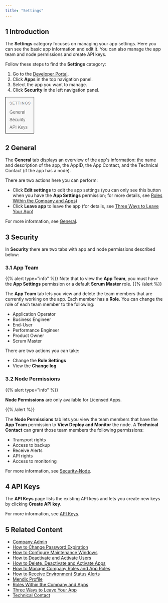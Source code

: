 ```yaml
---
title: "Settings"
---
```


## 1 Introduction

The **Settings** category focuses on managing your app settings. Here you can see the basic app information and edit it. You can also manage the app team and node permissions and create API keys.

Follow these steps to find the **Settings** category:

1.  Go to the [Developer Portal](http://home.mendix.com).
2.  Click **Apps** in the top navigation panel.
4.  Select the app you want to manage.
5.  Click **Security** in the left navigation panel.

  ![](attachments/settings.png)

## 2 General

The **General** tab displays an overview of the app's information: the name and description of the app, the AppID, the App Contact, and the Technical Contact (if the app has a node).

There are two actions here you can perform:

* Click **Edit settings** to edit the app settings (you can only see this button when you have the **App Settings** permission; for more details, see [Roles Within the Company and Apps](/developerportal/general/roles))
* Click **Leave app** to leave the app (for details, see [Three Ways to Leave Your App](/developerportal/general/leave-app))

For more information, see [General](/developerportal/settings/general-settings).

## 3 Security

In **Security** there are two tabs with app and node permissions described below:

### 3.1 App Team

{{% alert type="info" %}}
Note that to view the **App Team**, you must have the **App Settings** permission or a default **Scrum Master** role.
{{% /alert %}}

The **App Team** tab lets you view and delete the team members that are currently working on the app. Each member has a **Role**. You can change the role of each team member to the following:

* Application Operator
* Business Engineer
* End-User
* Performance Engineer
* Product Owner
* Scrum Master

There are two actions you can take:

*   Change the **Role Settings**
*   View the **Change log**

### 3.2 Node Permissions

{{% alert type="info" %}}

**Node Permissions** are only available for Licensed Apps.

{{% /alert %}}

The **Node Permissions** tab lets you view the team members that have the **App Team** permission to **View Deploy and Monitor** the node. A **Technical Contact** can grant those team members the following permissions:

* Transport rights
* Access to backup
* Receive Alerts
* API rights
* Access to monitoring

For more information, see [Security-Node](/developerportal/settings/node-permissions).

## 4 API Keys
 
The **API Keys** page lists the existing API keys and lets you create new keys by clicking **Create API key**.

For more information, see [API Keys](/developerportal/settings/api-key).

## 5 Related Content

* [Company Admin](/developerportal/companyadmin)
* [How to Change Password Expiration](/developerportal/howto/password-expiration)
* [How to Configure Maintenance Windows](/developerportal/howto/maintenance-windows)
* [How to Deactivate and Activate Users](/developerportal/howto/deactivate-users)
* [How to Delete, Deactivate and Activate Apps](/developerportal/howto/delete-apps)
* [How to Manage Company Roles and App Roles](/developerportal/howto/change-roles)
* [How to Receive Environment Status Alerts](/developerportal/howto/receive-alerts)
* [Mendix Profile](/developerportal/general/mendixprofile)
* [Roles Within the Company and Apps](/developerportal/general/roles)
* [Three Ways to Leave Your App](/developerportal/general/leave-app)
* [Technical Contact](/developerportal/general/technical-contact)
